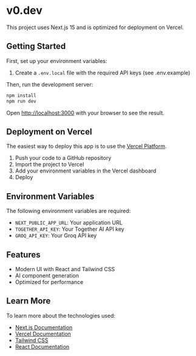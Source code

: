 # v0.dev

This project uses Next.js 15 and is optimized for deployment on Vercel.

## Getting Started

First, set up your environment variables:

1. Create a `.env.local` file with the required API keys (see .env.example)

Then, run the development server:

```bash
npm install
npm run dev
```

Open [http://localhost:3000](http://localhost:3000) with your browser to see the result.

## Deployment on Vercel

The easiest way to deploy this app is to use the [Vercel Platform](https://vercel.com/new).

1. Push your code to a GitHub repository
2. Import the project to Vercel
3. Add your environment variables in the Vercel dashboard
4. Deploy

## Environment Variables

The following environment variables are required:

- `NEXT_PUBLIC_APP_URL`: Your application URL
- `TOGETHER_API_KEY`: Your Together AI API key
- `GROQ_API_KEY`: Your Groq API key

## Features

- Modern UI with React and Tailwind CSS
- AI component generation
- Optimized for performance

## Learn More

To learn more about the technologies used:

- [Next.js Documentation](https://nextjs.org/docs)
- [Vercel Documentation](https://vercel.com/docs)
- [Tailwind CSS](https://tailwindcss.com/docs)
- [React Documentation](https://react.dev/)
